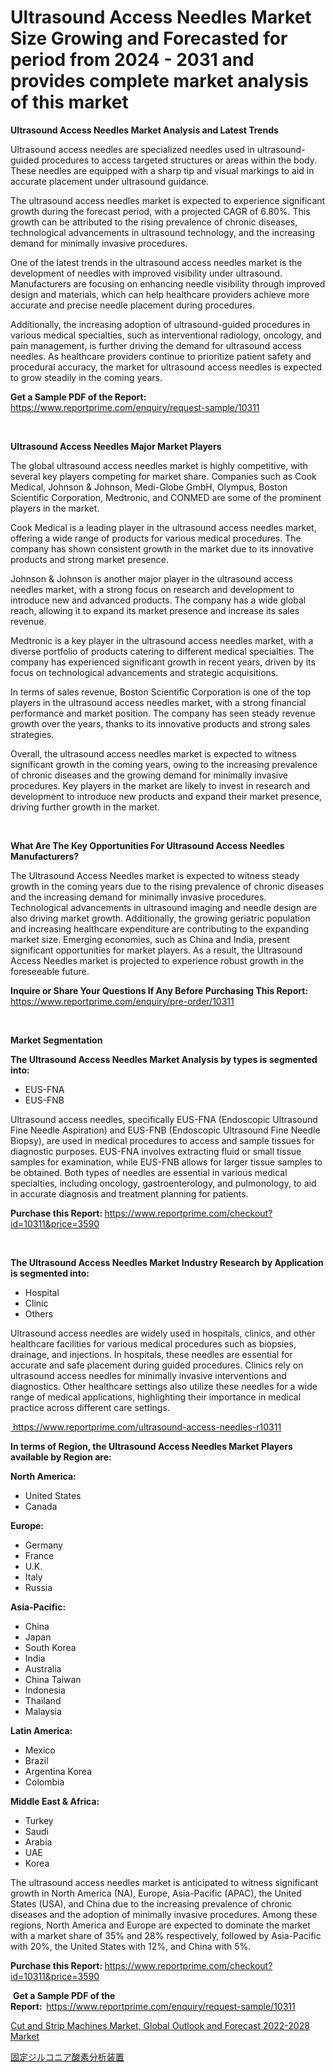 <p><h1>Ultrasound Access Needles Market Size Growing and Forecasted for period from 2024 - 2031 and provides complete market analysis of this market</h1></p><p><strong>Ultrasound Access Needles Market Analysis and Latest Trends</strong></p>
<p><p>Ultrasound access needles are specialized needles used in ultrasound-guided procedures to access targeted structures or areas within the body. These needles are equipped with a sharp tip and visual markings to aid in accurate placement under ultrasound guidance.</p><p>The ultrasound access needles market is expected to experience significant growth during the forecast period, with a projected CAGR of 6.80%. This growth can be attributed to the rising prevalence of chronic diseases, technological advancements in ultrasound technology, and the increasing demand for minimally invasive procedures.</p><p>One of the latest trends in the ultrasound access needles market is the development of needles with improved visibility under ultrasound. Manufacturers are focusing on enhancing needle visibility through improved design and materials, which can help healthcare providers achieve more accurate and precise needle placement during procedures.</p><p>Additionally, the increasing adoption of ultrasound-guided procedures in various medical specialties, such as interventional radiology, oncology, and pain management, is further driving the demand for ultrasound access needles. As healthcare providers continue to prioritize patient safety and procedural accuracy, the market for ultrasound access needles is expected to grow steadily in the coming years.</p></p>
<p><strong>Get a Sample PDF of the Report:&nbsp;</strong> <a href="https://www.reportprime.com/enquiry/request-sample/10311">https://www.reportprime.com/enquiry/request-sample/10311</a></p>
<p>&nbsp;</p>
<p><strong>Ultrasound Access Needles Major Market Players</strong></p>
<p><p>The global ultrasound access needles market is highly competitive, with several key players competing for market share. Companies such as Cook Medical, Johnson & Johnson, Medi-Globe GmbH, Olympus, Boston Scientific Corporation, Medtronic, and CONMED are some of the prominent players in the market.</p><p>Cook Medical is a leading player in the ultrasound access needles market, offering a wide range of products for various medical procedures. The company has shown consistent growth in the market due to its innovative products and strong market presence.</p><p>Johnson & Johnson is another major player in the ultrasound access needles market, with a strong focus on research and development to introduce new and advanced products. The company has a wide global reach, allowing it to expand its market presence and increase its sales revenue.</p><p>Medtronic is a key player in the ultrasound access needles market, with a diverse portfolio of products catering to different medical specialties. The company has experienced significant growth in recent years, driven by its focus on technological advancements and strategic acquisitions.</p><p>In terms of sales revenue, Boston Scientific Corporation is one of the top players in the ultrasound access needles market, with a strong financial performance and market position. The company has seen steady revenue growth over the years, thanks to its innovative products and strong sales strategies.</p><p>Overall, the ultrasound access needles market is expected to witness significant growth in the coming years, owing to the increasing prevalence of chronic diseases and the growing demand for minimally invasive procedures. Key players in the market are likely to invest in research and development to introduce new products and expand their market presence, driving further growth in the market.</p></p>
<p>&nbsp;</p>
<p><strong>What Are The Key Opportunities For Ultrasound Access Needles Manufacturers?</strong></p>
<p><p>The Ultrasound Access Needles market is expected to witness steady growth in the coming years due to the rising prevalence of chronic diseases and the increasing demand for minimally invasive procedures. Technological advancements in ultrasound imaging and needle design are also driving market growth. Additionally, the growing geriatric population and increasing healthcare expenditure are contributing to the expanding market size. Emerging economies, such as China and India, present significant opportunities for market players. As a result, the Ultrasound Access Needles market is projected to experience robust growth in the foreseeable future.</p></p>
<p><strong>Inquire or Share Your Questions If Any Before Purchasing This Report:</strong> <a href="https://www.reportprime.com/enquiry/pre-order/10311">https://www.reportprime.com/enquiry/pre-order/10311</a></p>
<p>&nbsp;</p>
<p><strong>Market Segmentation</strong></p>
<p><strong>The Ultrasound Access Needles Market Analysis by types is segmented into:</strong></p>
<p><ul><li>EUS-FNA</li><li>EUS-FNB</li></ul></p>
<p><p>Ultrasound access needles, specifically EUS-FNA (Endoscopic Ultrasound Fine Needle Aspiration) and EUS-FNB (Endoscopic Ultrasound Fine Needle Biopsy), are used in medical procedures to access and sample tissues for diagnostic purposes. EUS-FNA involves extracting fluid or small tissue samples for examination, while EUS-FNB allows for larger tissue samples to be obtained. Both types of needles are essential in various medical specialties, including oncology, gastroenterology, and pulmonology, to aid in accurate diagnosis and treatment planning for patients.</p></p>
<p><strong>Purchase this Report:&nbsp;</strong><a href="https://www.reportprime.com/checkout?id=10311&price=3590">https://www.reportprime.com/checkout?id=10311&price=3590</a></p>
<p>&nbsp;</p>
<p><strong>The Ultrasound Access Needles Market Industry Research by Application is segmented into:</strong></p>
<p><ul><li>Hospital</li><li>Clinic</li><li>Others</li></ul></p>
<p><p>Ultrasound access needles are widely used in hospitals, clinics, and other healthcare facilities for various medical procedures such as biopsies, drainage, and injections. In hospitals, these needles are essential for accurate and safe placement during guided procedures. Clinics rely on ultrasound access needles for minimally invasive interventions and diagnostics. Other healthcare settings also utilize these needles for a wide range of medical applications, highlighting their importance in medical practice across different care settings.</p></p>
<p><a href="https://www.reportprime.com/ultrasound-access-needles-r10311">&nbsp;https://www.reportprime.com/ultrasound-access-needles-r10311</a></p>
<p><strong>In terms of Region, the Ultrasound Access Needles Market Players available by Region are:</strong></p>
<p>
    <p> <strong> North America: </strong>
        <ul>
            <li>United States</li>
            <li>Canada</li>
        </ul>
        </p> 
    <p> <strong> Europe: </strong>
        <ul>
            <li>Germany</li>
            <li>France</li>
            <li>U.K.</li>
            <li>Italy</li>
            <li>Russia</li>
        </ul>
        </p> 
    <p> <strong> Asia-Pacific: </strong>
        <ul>
            <li>China</li>
            <li>Japan</li>
            <li>South Korea</li>
            <li>India</li>
            <li>Australia</li>
            <li>China Taiwan</li>
            <li>Indonesia</li>
            <li>Thailand</li>
            <li>Malaysia</li>
        </ul>
        </p> 
    <p> <strong> Latin America: </strong>
        <ul>
            <li>Mexico</li>
            <li>Brazil</li>
            <li>Argentina Korea</li>
            <li>Colombia</li>
        </ul>
        </p> 
    <p> <strong> Middle East & Africa: </strong>
        <ul>
            <li>Turkey</li>
            <li>Saudi</li>
            <li>Arabia</li>
            <li>UAE</li>
            <li>Korea</li>
        </ul>
    </p>
    </p>
<p><p>The ultrasound access needles market is anticipated to witness significant growth in North America (NA), Europe, Asia-Pacific (APAC), the United States (USA), and China due to the increasing prevalence of chronic diseases and the adoption of minimally invasive procedures. Among these regions, North America and Europe are expected to dominate the market with a market share of 35% and 28% respectively, followed by Asia-Pacific with 20%, the United States with 12%, and China with 5%.</p></p>
<p><strong>Purchase this Report: </strong><a href="https://www.reportprime.com/checkout?id=10311&price=3590">https://www.reportprime.com/checkout?id=10311&price=3590</a></p>
<p>&nbsp;<strong>Get a Sample PDF of the Report:&nbsp;&nbsp;</strong><a href="https://www.reportprime.com/enquiry/request-sample/10311">https://www.reportprime.com/enquiry/request-sample/10311</a></p>
<p><strong></strong></p>
<p><p><a href="https://issuu.com/reportprime-2/docs/cut-and-strip-machines-market-globa_525a0388ae4670">Cut and Strip Machines Market, Global Outlook and Forecast 2022-2028 Market</a></p><p><a href="https://github.com/nxboeu02965442/Market-Research-Report-List-4/blob/main/965346286050.md">固定ジルコニア酸素分析装置</a></p></p>